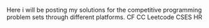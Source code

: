 Here i will be posting my solutions for the competitive programming problem sets through different platforms.
CF
CC
Leetcode
CSES
HR
